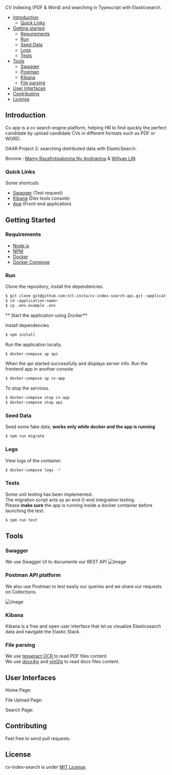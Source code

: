 CV Indexing (PDF & Word) and searching in Typescript with Elasticsearch.

* [Introduction](#introduction)
    * [Quick Links](#quick-Links)
* [Getting started](#getting-started)
    * [Requirements](#requirements)
    * [Run](#run)
    * [Seed Data](#seed-data)
    * [Logs](#logs)
    * [Tests](#tests)
* [Tools](#tools)
    * [Swagger](#swagger)
    * [Postman](#postman-api-platform)
    * [Kibana](#kibana)
    * [File parsing](#file-parsing)
* [User Interfaces](#user-interfaces)
* [Contributing](#contributing)
* [License](#license)
## Introduction

Cv app is a cv search engine platform, helping HR to find quickly the perfect candidate by upload candidate CVs in different formats such as PDF or WORD.

DAAR Project 2: searching distributed data with ElasticSearch.

Binome : [Mamy Razafintsialonina Ny Andrianina](https://github.com/nyandrianinamamy) & [Willyan LIN](https://github.com/willdow)
### Quick Links
Some shortcuts
- [Swagger](http://localhost:8000/swagger/#/) (Test request)
- [Kibana](http://localhost:5601/app/dev_tools#/console) (Dev tools console)
- [App](http://localhost:8080/) (Front-end application)
## Getting Started

### Requirements
- [Node.js](https://yarnpkg.com/en/docs/install)
- [NPM](https://docs.npmjs.com/getting-started/installing-node)
- [Docker](https://docs.docker.com/install/)
- [Docker Compose](https://docs.docker.com/compose/install/)

### Run

Clone the repository, install the dependencies.

```bash
$ git clone git@github.com:stl-insta/cv-index-search-api.git <application-name>
$ cd <application-name>
$ cp .env.example .env
```

** Start the application using Docker**

Install dependencies
```bash
$ npm install
```

Run the application locally.

```bash
$ docker-compose up api
```

When the api started successfully and displays server info. Run the frontend app in another console

```bash
$ docker-compose up cv-app
```

To stop the services.

```bash
$ docker-compose stop cv-app
$ docker-compose stop api
```
### Seed Data

Seed some fake data, **works only while docker and the app is running**

```bash
$ npm run migrate
```
### Logs

View logs of the container.

```bash
$ docker-compose logs -f
```

### Tests
Some unit testing has been implemented.  
The migration script acts as an end-2-end integration testing.  
Please **make sure** the app is running inside a docker container before launching the test. 
```bash
$ npm run test
```
## Tools
### Swagger
We use Swagger UI to documente our REST API
![image](https://user-images.githubusercontent.com/28400679/138573576-55565c36-181a-436e-9c01-7d69d5b9ed8d.png)

### Postman API platform
We also use Postman to test easily our queries and we share our requests on Collections. 

![image](https://user-images.githubusercontent.com/28400679/138573586-6195cfaa-204f-44ea-b5d7-194a26287ebd.png)

### Kibana
Kibana is a free and open user interface that let us visualize Elasticsearch data and navigate the Elastic Stack.

### File parsing  
We use [tesseract OCR ](https://github.com/tesseract-ocr/tesseract) to read PDF files content.  
We use [docx4js](https://github.com/lalalic/docx4js) and [xml2js](https://github.com/Leonidas-from-XIV/node-xml2js) to read docx files content.  

## User Interfaces
Home Page:

File Upload Page:

Search Page:

## Contributing
Feel free to send pull requests.

## License

cv-index-search is under [MIT License](LICENSE).
